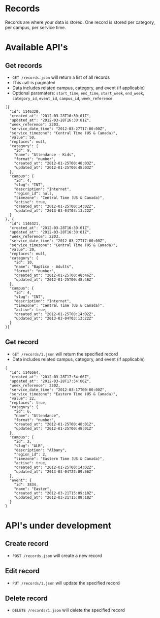 # Records

Records are where your data is stored. One record is stored per category, per campus, per service time.

# Available API's

## Get records

* `GET /records.json` will return a list of all records
* This call is paginated
* Data includes related campus, category, and event (if applicable)
* Optional paramaters: ```start_time```, ```end_time```, ```start_week```, ```end_week```, ```category_id```, ```event_id```, ```campus_id```, ```week_reference```

```
[{
  "id": 1146320,
  "created_at": "2012-03-28T16:30:01Z",
  "updated_at": "2012-03-28T16:30:01Z",
  "week_reference": 2203,
  "service_date_time": "2012-03-27T17:00:00Z",
  "service_timezone": "Central Time (US & Canada)",
  "value": 50,
  "replaces": null,
  "category": {
    "id": 9,
    "name": "Attendance - Kids",
    "format": "number",
    "created_at": "2012-01-25T00:48:03Z",
    "updated_at": "2012-01-25T00:48:03Z"
  },
  "campus": {
    "id": 4,
    "slug": "INT",
    "description": "Internet",
    "region_id": null,
    "timezone": "Central Time (US & Canada)",
    "active": true,
    "created_at": "2012-01-25T00:14:02Z",
    "updated_at": "2013-03-04T03:13:22Z"
  }
}, {
  "id": 1146321,
  "created_at": "2012-03-28T16:30:01Z",
  "updated_at": "2012-03-28T16:30:01Z",
  "week_reference": 2203,
  "service_date_time": "2012-03-27T17:00:00Z",
  "service_timezone": "Central Time (US & Canada)",
  "value": 20,
  "replaces": null,
  "category": {
    "id": 10,
    "name": "Baptism - Adults",
    "format": "number",
    "created_at": "2012-01-25T00:48:46Z",
    "updated_at": "2012-01-25T00:48:46Z"
  },
  "campus": {
    "id": 4,
    "slug": "INT",
    "description": "Internet",
    "timezone": "Central Time (US & Canada)",
    "active": true,
    "created_at": "2012-01-25T00:14:02Z",
    "updated_at": "2013-03-04T03:13:22Z"
  }
}]
```

## Get record

* `GET /records/1.json` will return the specified record
* Data includes related campus, category, and event (if applicable)

```
{
  "id": 1146564,
  "created_at": "2012-03-28T17:54:06Z",
  "updated_at": "2012-03-28T17:54:06Z",
  "week_reference": 2202,
  "service_date_time": "2012-03-17T00:00:00Z",
  "service_timezone": "Eastern Time (US & Canada)",
  "value": 22,
  "replaces": true,
  "category": {
    "id": 6,
    "name": "Attendance",
    "format": "number",
    "created_at": "2012-01-25T00:48:01Z",
    "updated_at": "2012-01-25T00:48:01Z"
  },
  "campus": {
    "id": 2,
    "slug": "ALB",
    "description": "Albany",
    "region_id": 2,
    "timezone": "Eastern Time (US & Canada)",
    "active": true,
    "created_at": "2012-01-25T00:14:02Z",
    "updated_at": "2013-03-04T22:09:56Z"
  },
  "event": {
    "id": 3834,
    "name": "Easter",
    "created_at": "2012-03-21T15:09:10Z",
    "updated_at": "2012-03-21T15:09:10Z"
  }
}
```

# API's under development

## Create record

* `POST /records.json` will create a new record

## Edit record

* `PUT /records/1.json` will update the specified record

## Delete record

* `DELETE /records/1.json` will delete the specified record
